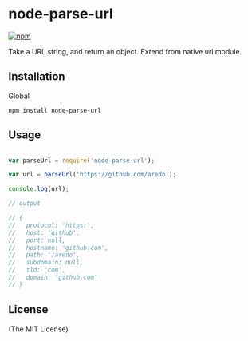 node-parse-url
==============

[![npm](https://img.shields.io/npm/v/node-parse-url.svg)](https://www.npmjs.org/package/node-parse-url)

Take a URL string, and return an object. Extend from native url module

## Installation

Global
```
npm install node-parse-url
```

## Usage

```js

var parseUrl = require('node-parse-url');

var url = parseUrl('https://github.com/aredo');

console.log(url);

// output

// { 
//   protocol: 'https:',
//   host: 'github',
//   port: null,
//   hostname: 'github.com',
//   path: '/aredo',
//   subdomain: null,
//   tld: 'com',
//   domain: 'github.com' 
// }

```

## License
(The MIT License)
